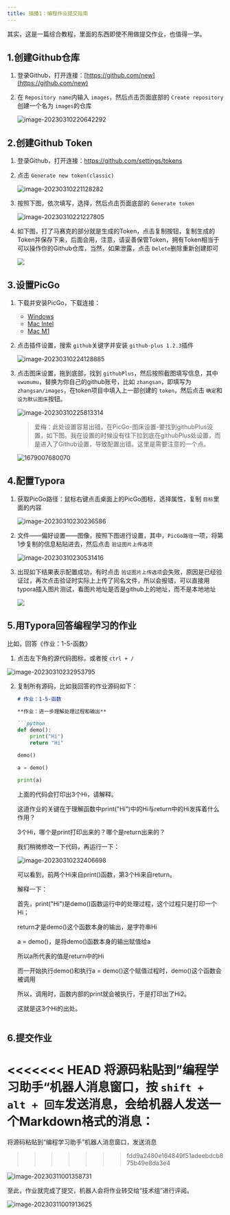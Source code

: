 ```yaml
---
title: 插播1：编程作业提交指南
---
```

其实，这是一篇综合教程，里面的东西即使不用做提交作业，也值得一学。

## 1.创建Github仓库

1. 登录Github，打开连接：[https://github.com/new](https://github.com/new)
2. 在 `Repository name`内输入 `images`，然后点击页面底部的 `Create repository`创建一个名为 `images`的仓库

   ![image-20230310220642292](https://raw.githubusercontent.com/vwumumu/pics/main/image-20230310220642292.png)

## 2.创建Github Token

1. 登录Github，打开连接：https://github.com/settings/tokens
2. 点击 `Generate new token(classic)`

   ![image-20230310221128282](https://raw.githubusercontent.com/vwumumu/pics/main/image-20230310221128282.png)
3. 按照下图，依次填写，选择，然后点击页面底部的 `Generate token`

   ![image-20230310221227805](https://raw.githubusercontent.com/vwumumu/pics/main/image-20230310221227805.png)
4. 如下图，打了马赛克的部分就是生成的Token，点击复制按钮，复制生成的Token并保存下来，后面会用，注意，请妥善保管Token，拥有Token相当于可以操作你的Github仓库，当然，如果泄露，点击 `Delete`删除重新创建即可

   ![](https://raw.githubusercontent.com/vwumumu/images/master/20230311124540.png)

## 3.设置PicGo

1. 下载并安装PicGo，下载连接：

   * [Windows](https://github.com/Molunerfinn/PicGo/releases/download/v2.3.1/PicGo-Setup-2.3.1-ia32.exe)
   * [Mac Intel](https://github.com/Molunerfinn/PicGo/releases/download/v2.3.1/PicGo-2.3.1-x64.dmg)
   * [Mac M1](https://github.com/Molunerfinn/PicGo/releases/download/v2.3.1/PicGo-2.3.1-arm64.dmg)
2. 点击插件设置，搜索 `github`关键字并安装 `github-plus 1.2.3`插件

   ![image-20230310224128885](https://raw.githubusercontent.com/vwumumu/images/master/image-20230310224128885.png)
3. 点击图床设置，拖到底部，找到 `githubPlus`，然后按照截图填写信息，其中 `vwumumu`，替换为你自己的github账号，比如 `zhangsan`，即填写为 `zhangsan/images`，在token项目中填入上一部创建的 `token`，然后点击 `确定`和 `设为默认图床`按钮。

   ![image-20230310225813314](https://raw.githubusercontent.com/vwumumu/images/master/image-20230310225813314.png)

   > 爱梅：此处设置容易出错，在PicGo-图床设置-要找到githubPlus设置，如下图。我在设置的时候没有往下拉到底在githubPlus处设置，而是进入了Github设置，导致配置出错。这里是需要注意的一个点。
   >

   ![1679007680070](image/assignment-submit-guide/1679007680070.png)

## 4.配置Typora

1. 获取PicGo路径：鼠标右键点击桌面上的PicGo图标，选择属性，复制 `目标`里面的内容

   ![image-20230310230236586](https://raw.githubusercontent.com/vwumumu/images/master/image-20230310230236586.png)
2. 文件——偏好设置——图像，按照下图进行设置，其中，`PicGo路径`一项，将第1步复制的信息粘贴进去，然后点击 `验证图片上传选项`

   ![image-20230310230531416](https://raw.githubusercontent.com/vwumumu/images/master/image-20230310230531416.png)
3. 出现如下结果表示配置成功，有时点击 `验证图片上传选项`会失败，原因是已经验证过，再次点击验证时实际上上传了同名文件，所以会报错，可以直接用typora插入图片测试，看图片地址是否是github上的地址，而不是本地地址

   ![](https://raw.githubusercontent.com/vwumumu/images/master/20230311125529.png)

## 5.用Typora回答编程学习的作业

比如，回答《作业：1-5-函数》

1. 点击左下角的源代码图标，或者按 `ctrl + /`

![image-20230310232953795](https://raw.githubusercontent.com/vwumumu/images/master/image-20230310232953795.png)

2. 复制所有源码，比如我回答的作业源码如下：

   ```markdown
   # 作业：1-5-函数

   **作业：进一步理解处理过程和输出**

   ```python
   def demo():
       print("Hi")
       return "Hi"

   demo()

   a = demo()

   print(a)
   ```

   上面的代码会打印出3个Hi，请解释。

   这道作业的关键在于理解函数中print("Hi")中的Hi与return中的Hi发挥着什么作用？

   3个Hi，哪个是print打印出来的？哪个是return出来的？

   我们稍微修改一下代码，再运行一下：

   ![image-20230310232406698](https://raw.githubusercontent.com/vwumumu/images/master/image-20230310232406698.png)

   可以看到，前两个Hi来自print()函数，第3个Hi来自return。

   解释一下：

   首先，print("Hi")是demo()函数运行中的处理过程，这个过程只是打印一个Hi；

   return才是demo()这个函数本身的输出，是字符串Hi

   a = demo()，是将demo()函数本身的输出赋值给a

   所以a所代表的值是return中的Hi

   而一开始执行demo()和执行a = demo()这个赋值过程时，demo()这个函数会被调用

   所以，调用时，函数内部的print就会被执行，于是打印出了Hi2。

   这就是这3个Hi的出处。

   ```

   ```

## 6.提交作业

<<<<<<< HEAD
将源码粘贴到”编程学习助手“机器人消息窗口，按 `shift + alt + 回车`发送消息，会给机器人发送一个Markdown格式的消息：
===============================================================================================

将源码粘贴到“编程学习助手”机器人消息窗口，发送消息

>>>>>>> fdd9a2480e164849f51adeebdcb875b49e8da3e4
>>>>>>>
>>>>>>
>>>>>
>>>>
>>>
>>

   ![image-20230311001358731](https://raw.githubusercontent.com/vwumumu/images/master/image-20230311001358731.png)

至此，作业就完成了提交，机器人会将作业转交给“技术组”进行评阅。

![image-20230311001913625](https://raw.githubusercontent.com/vwumumu/images/master/image-20230311001913625.png)
